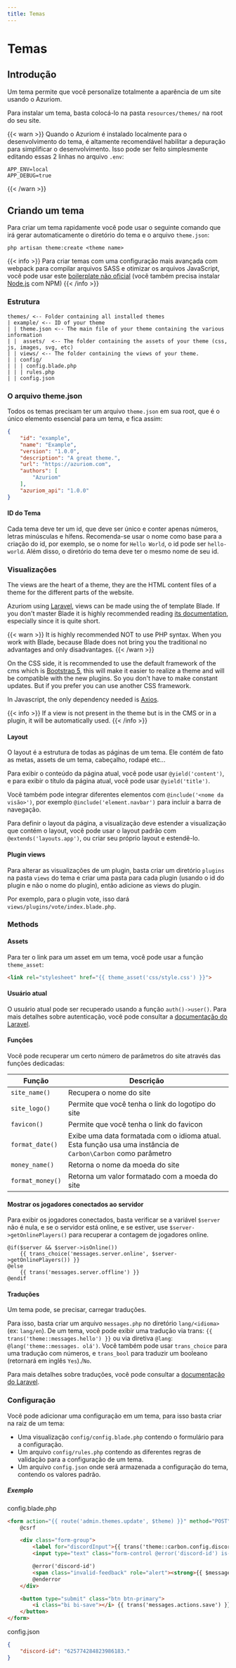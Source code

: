 ```yaml
---
title: Temas
---
```


# Temas

## Introdução

Um tema permite que você personalize totalmente a aparência de um site usando o Azuriom.

Para instalar um tema, basta colocá-lo na pasta `resources/themes/` na root do seu site.

{{< warn >}}
Quando o Azuriom é instalado localmente para o desenvolvimento do tema, é altamente recomendável habilitar a depuração para simplificar o desenvolvimento. Isso pode ser feito simplesmente editando essas 2 linhas no arquivo `.env`:
```
APP_ENV=local
APP_DEBUG=true
```
{{< /warn >}}

## Criando um tema

Para criar um tema rapidamente você pode usar o seguinte comando que irá gerar automaticamente o diretório do tema e o arquivo `theme.json`:
```
php artisan theme:create <theme name>
```

{{< info >}}
Para criar temas com uma configuração mais avançada com webpack para compilar arquivos SASS e otimizar os arquivos JavaScript, você pode usar este [boilerplate não oficial](https://github.com/nolway/azuriom-theme-boilerplate) (você também precisa instalar [Node.js](https://nodejs.org) com NPM)
{{< /info >}}

### Estrutura

```
themes/ <-- Folder containing all installed themes
| example/ <-- ID of your theme
| | theme.json <-- The main file of your theme containing the various information
| |  assets/  <-- The folder containing the assets of your theme (css, js, images, svg, etc)
| | views/ <-- The folder containing the views of your theme.
| | config/
| | | config.blade.php
| | | rules.php
| | config.json
```

### O arquivo theme.json

Todos os temas precisam ter um arquivo `theme.json` em sua root, que é o único elemento essencial para um tema, e fica assim:
```json
{
    "id": "example",
    "name": "Example",
    "version": "1.0.0",
    "description": "A great theme.",
    "url": "https://azuriom.com",
    "authors": [
        "Azuriom"
    ],
    "azuriom_api": "1.0.0"
}
```

#### ID do Tema

Cada tema deve ter um id, que deve ser único e conter apenas números, letras minúsculas e hífens. Recomenda-se usar o nome como base para a criação do id, por exemplo, se o nome for `Hello World`, o id pode ser `hello-world`. Além disso, o diretório do tema deve ter o mesmo nome de seu id.

### Visualizações

The views are the heart of a theme, they are the HTML content files of a theme for the different parts of the website.

Azuriom using [Laravel](https://laravel.com/), views can be made using the of template Blade. If you don't master Blade it is highly recommended reading [its documentation](https://laravel.com/docs/blade), especially since it is quite short.

{{< warn >}}
It is highly recommended NOT to use PHP syntax. When you work with Blade, because Blade does not bring you the traditional no advantages and only disadvantages.
{{< /warn >}}

On the CSS side, it is recommended to use the default framework of the cms which is [Bootstrap 5](https://getbootstrap.com), this will make it easier to realize a theme and will be compatible with the new plugins. So you don't have to make constant updates. But if you prefer you can use another CSS framework.

In Javascript, the only dependency needed is [Axios](https://github.com/axios/axios).

{{< info >}}
If a view is not present in the theme but is in the CMS or in a plugin, it will be automatically used.
{{< /info >}}

#### Layout

O layout é a estrutura de todas as páginas de um tema. Ele contém de fato as metas, assets de um tema, cabeçalho, rodapé etc...

Para exibir o conteúdo da página atual, você pode usar `@yield('content')`, e para exibir o título da página atual, você pode usar `@yield('title')`.

Você também pode integrar diferentes elementos com `@include('<nome da visão>')`, por exemplo `@include('element.navbar')` para incluir a barra de navegação.

Para definir o layout da página, a visualização deve estender a visualização que contém o layout, você pode usar o layout padrão com `@extends('layouts.app')`, ou criar seu próprio layout e estendê-lo.

#### Plugin views

Para alterar as visualizações de um plugin, basta criar um diretório `plugins` na pasta `views` do tema e criar uma pasta para cada plugin (usando o id do plugin e não o nome do plugin), então adicione as views do plugin.

Por exemplo, para o plugin vote, isso dará `views/plugins/vote/index.blade.php`.

### Methods

#### Assets

Para ter o link para um asset em um tema, você pode usar a função `theme_asset`:
```html
<link rel="stylesheet" href="{{ theme_asset('css/style.css') }}">
```

#### Usuário atual

O usuário atual pode ser recuperado usando a função `auth()->user()`. Para mais detalhes sobre autenticação, você pode consultar a [documentação do Laravel](https://laravel.com/docs/authentication).

#### Funções

Você pode recuperar um certo número de parâmetros do site através das funções dedicadas:

| Função         	| Descrição                                                                                                            	 |
|-------------------|------------------------------------------------------------------------------------------------------------------------|
| `site_name()`    	| Recupera o nome do site                                                                                              	 |
| `site_logo()`    	| Permite que você tenha o link do logotipo do site                                                                      |
| `favicon()`      	| Permite que você tenha o link do favicon                                                                               |
| `format_date()`  	| Exibe uma data formatada com o idioma atual. Esta função usa uma instância de `Carbon\Carbon` como parâmetro 			 |
| `money_name()`   	| Retorna o nome da moeda do site                                                                           			 |
| `format_money()` 	| Retorna um valor formatado com a moeda do site                                                                  		 |

#### Mostrar os jogadores conectados ao servidor

Para exibir os jogadores conectados, basta verificar se a variável `$server` não é nula, e se o servidor está online, e se estiver, use `$server->getOnlinePlayers()` para recuperar a contagem de jogadores online.

```blade
@if($server && $server->isOnline())
    {{ trans_choice('messages.server.online', $server->getOnlinePlayers()) }}
@else
    {{ trans('messages.server.offline') }}
@endif
```

#### Traduções

Um tema pode, se precisar, carregar traduções.

Para isso, basta criar um arquivo `messages.php` no diretório `lang/<idioma>` (ex: `lang/en`). De um tema, você pode exibir uma tradução via trans: `{{ trans('theme::messages.hello') }}` ou via diretiva `@lang`: `@lang('theme::messages. olá')`. Você também pode usar `trans_choice` para uma tradução com números, e `trans_bool` para traduzir um booleano (retornará em inglês `Yes`)./`No`.

Para mais detalhes sobre traduções, você pode consultar a [documentação do Laravel](https://laravel.com/docs/localization).

### Configuração

Você pode adicionar uma configuração em um tema, para isso basta criar na raiz de um tema:
* Uma visualização `config/config.blade.php` contendo o formulário para a configuração.
* Um arquivo `config/rules.php` contendo as diferentes regras de validação para a configuração de um tema.
* Um arquivo `config.json` onde será armazenada a configuração do tema, contendo os valores padrão.

##### Exemplo

config.blade.php
```html
<form action="{{ route('admin.themes.update', $theme) }}" method="POST">
    @csrf

    <div class="form-group">
        <label for="discordInput">{{ trans('theme::carbon.config.discord') }}</label>
        <input type="text" class="form-control @error('discord-id') is-invalid @enderror" id="discordInput" name="discord-id" required value="{{ old('discord-id', config('theme.discord-id')) }}">

        @error('discord-id')
        <span class="invalid-feedback" role="alert"><strong>{{ $message }}</strong></span>
        @enderror
    </div>

    <button type="submit" class="btn btn-primary">
        <i class="bi bi-save"></i> {{ trans('messages.actions.save') }}
    </button>
</form>
```

config.json
```json
{
    "discord-id": "625774284823986183."
}
```
